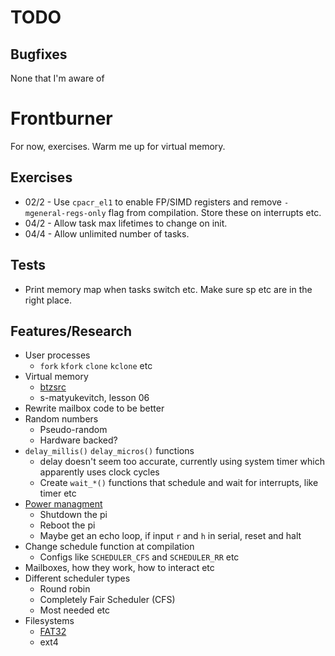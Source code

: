 # TODO

## Bugfixes
None that I'm aware of

# Frontburner
For now, exercises.
Warm me up for virtual memory.

## Exercises
- 02/2 - Use `cpacr_el1` to enable FP/SIMD registers and remove `-mgeneral-regs-only` flag from compilation. Store these on interrupts etc.
- 04/2 - Allow task max lifetimes to change on init.
- 04/4 - Allow unlimited number of tasks.


## Tests
- Print memory map when tasks switch etc. Make sure sp etc are in the right place.


## Features/Research
- User processes
	- `fork` `kfork` `clone` `kclone` etc
- Virtual memory
	- [btzsrc](https://github.com/bztsrc/raspi3-tutorial/tree/master/10_virtualmemory)
	- s-matyukevitch, lesson 06
- Rewrite mailbox code to be better
- Random numbers
	- Pseudo-random
	- Hardware backed?	
- `delay_millis()` `delay_micros()` functions
	- delay doesn't seem too accurate, currently using system timer which apparently uses clock cycles
	- Create `wait_*()` functions that schedule and wait for interrupts, like timer etc
- [Power managment](https://github.com/bztsrc/raspi3-tutorial/blob/master/08_power/power.c)
	- Shutdown the pi
	- Reboot the pi
	- Maybe get an echo loop, if input `r` and `h` in serial, reset and halt
- Change schedule function at compilation
	- Configs like `SCHEDULER_CFS` and `SCHEDULER_RR` etc
- Mailboxes, how they work, how to interact etc
- Different scheduler types
	- Round robin
	- Completely Fair Scheduler (CFS)
	- Most needed etc
- Filesystems
	- [FAT32](https://github.com/bztsrc/raspi3-tutorial/tree/master/0C_directory)
	- ext4


